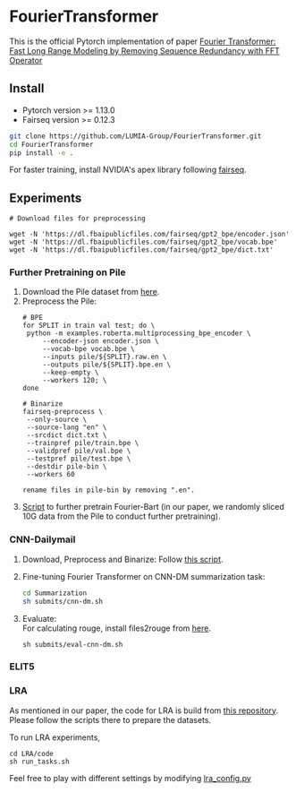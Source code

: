 # FourierTransformer
This is the official Pytorch implementation of paper [Fourier Transformer: Fast Long Range Modeling by Removing Sequence Redundancy with FFT Operator](https://arxiv.org/abs/2305.15099)


## Install
* Pytorch version >= 1.13.0
* Fairseq version >= 0.12.3
```bash
git clone https://github.com/LUMIA-Group/FourierTransformer.git
cd FourierTransformer
pip install -e .
```
For faster training, install NVIDIA's apex library following [fairseq](https://github.com/facebookresearch/fairseq#requirements-and-installation).


## Experiments
```
# Download files for preprocessing

wget -N 'https://dl.fbaipublicfiles.com/fairseq/gpt2_bpe/encoder.json'
wget -N 'https://dl.fbaipublicfiles.com/fairseq/gpt2_bpe/vocab.bpe'
wget -N 'https://dl.fbaipublicfiles.com/fairseq/gpt2_bpe/dict.txt'
```

### Further Pretraining on Pile
1. Download the Pile dataset from [here](https://pile.eleuther.ai/).
2. Preprocess the Pile:
   ```
   # BPE
   for SPLIT in train val test; do \
    python -m examples.roberta.multiprocessing_bpe_encoder \
        --encoder-json encoder.json \
        --vocab-bpe vocab.bpe \
        --inputs pile/${SPLIT}.raw.en \
        --outputs pile/${SPLIT}.bpe.en \
        --keep-empty \
        --workers 120; \
   done

   # Binarize
   fairseq-preprocess \
    --only-source \
    --source-lang "en" \
    --srcdict dict.txt \
    --trainpref pile/train.bpe \
    --validpref pile/val.bpe \
    --testpref pile/test.bpe \
    --destdir pile-bin \
    --workers 60

   rename files in pile-bin by removing ".en".
   ```
3. [Script](https://github.com/LUMIA-Group/FourierTransformer/blob/main/Summarization/submits/futher_pretrain.sh) to further pretrain Fourier-Bart       (in our paper, we randomly sliced 10G data from the Pile to conduct further pretraining).

### CNN-Dailymail
1. Download, Preprocess and Binarize: 
  Follow [this script](https://github.com/facebookresearch/fairseq/blob/main/examples/bart/README.summarization.md).

2. Fine-tuning Fourier Transformer on CNN-DM summarization task:
   ```bash
   cd Summarization
   sh submits/cnn-dm.sh
   ```

3. Evaluate:  
   For calculating rouge, install files2rouge from [here](https://github.com/pltrdy/files2rouge).
   ```
   sh submits/eval-cnn-dm.sh
   ```

### ELIT5


### LRA
As mentioned in our paper, the code for LRA is build from [this repository](https://github.com/mlpen/Nystromformer/tree/main/LRA). Please follow the scripts there to prepare the datasets.

To run LRA experiments,
```
cd LRA/code
sh run_tasks.sh
```
Feel free to play with different settings by modifying [lra_config.py](https://github.com/LUMIA-Group/FourierTransformer/blob/main/LRA/code/lra_config.py)
